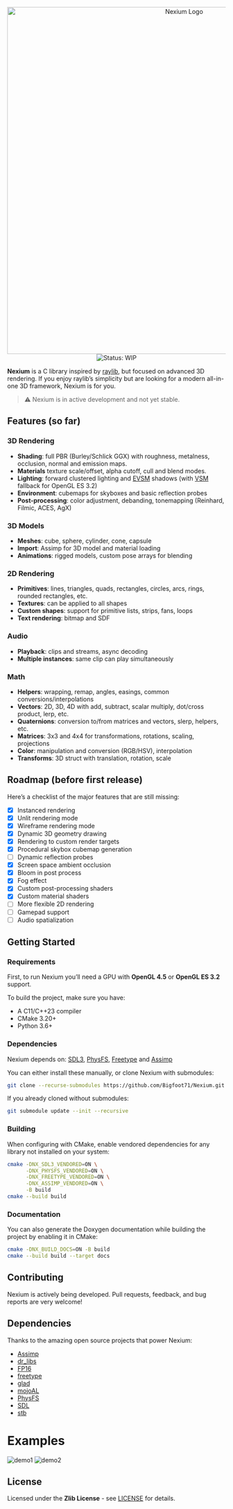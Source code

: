 <p align="center">
  <img src="media/logo.png" alt="Nexium Logo" width="800"/>
  <br>
  <img src="https://img.shields.io/badge/status-WIP-yellow" alt="Status: WIP"/>
</p>

**Nexium** is a C library inspired by [raylib](https://www.raylib.com/), but focused on advanced 3D rendering. If you enjoy raylib’s simplicity but are looking for a modern all-in-one 3D framework, Nexium is for you.

> ⚠️ Nexium is in active development and not yet stable.

## Features (so far)

### 3D Rendering

* **Shading**: full PBR (Burley/Schlick GGX) with roughness, metalness, occlusion, normal and emission maps.
* **Materials** texture scale/offset, alpha cutoff, cull and blend modes.
* **Lighting**: forward clustered lighting and [EVSM](https://martincap.io/projects/evsm/) shadows (with [VSM](https://pierremezieres.github.io/site-co-master/references/vsm_paper.pdf) fallback for OpenGL ES 3.2)
* **Environment**: cubemaps for skyboxes and basic reflection probes
* **Post-processing**: color adjustment, debanding, tonemapping (Reinhard, Filmic, ACES, AgX)

### 3D Models

* **Meshes**: cube, sphere, cylinder, cone, capsule
* **Import**: Assimp for 3D model and material loading
* **Animations**: rigged models, custom pose arrays for blending

### 2D Rendering

* **Primitives**: lines, triangles, quads, rectangles, circles, arcs, rings, rounded rectangles, etc.
* **Textures**: can be applied to all shapes
* **Custom shapes**: support for primitive lists, strips, fans, loops
* **Text rendering**: bitmap and SDF

### Audio

* **Playback**: clips and streams, async decoding
* **Multiple instances**: same clip can play simultaneously

### Math

* **Helpers**: wrapping, remap, angles, easings, common conversions/interpolations
* **Vectors**: 2D, 3D, 4D with add, subtract, scalar multiply, dot/cross product, lerp, etc.
* **Quaternions**: conversion to/from matrices and vectors, slerp, helpers, etc.
* **Matrices**: 3x3 and 4x4 for transformations, rotations, scaling, projections
* **Color**: manipulation and conversion (RGB/HSV), interpolation
* **Transforms**: 3D struct with translation, rotation, scale

## Roadmap (before first release)

Here’s a checklist of the major features that are still missing:

- [x] Instanced rendering
- [x] Unlit rendering mode
- [x] Wireframe rendering mode
- [X] Dynamic 3D geometry drawing
- [x] Rendering to custom render targets
- [x] Procedural skybox cubemap generation
- [ ] Dynamic reflection probes
- [x] Screen space ambient occlusion
- [x] Bloom in post process
- [x] Fog effect
- [x] Custom post-processing shaders
- [x] Custom material shaders
- [ ] More flexible 2D rendering
- [ ] Gamepad support
- [ ] Audio spatialization

## Getting Started

### Requirements
First, to run Nexium you’ll need a GPU with **OpenGL 4.5** or **OpenGL ES 3.2** support.

To build the project, make sure you have:
- A C11/C++23 compiler
- CMake 3.20+
- Python 3.6+

### Dependencies
Nexium depends on: [SDL3](https://github.com/libsdl-org/SDL), [PhysFS](https://github.com/icculus/physfs), [Freetype](https://github.com/freetype/freetype) and [Assimp](https://github.com/assimp/assimp)

You can either install these manually, or clone Nexium with submodules:
```bash
git clone --recurse-submodules https://github.com/Bigfoot71/Nexium.git
````

If you already cloned without submodules:

```bash
git submodule update --init --recursive
```

### Building

When configuring with CMake, enable vendored dependencies for any library not installed on your system:

```bash
cmake -DNX_SDL3_VENDORED=ON \
      -DNX_PHYSFS_VENDORED=ON \
      -DNX_FREETYPE_VENDORED=ON \
      -DNX_ASSIMP_VENDORED=ON \
      -B build
cmake --build build
```

### Documentation

You can also generate the Doxygen documentation while building the project by enabling it in CMake:
```bash
cmake -DNX_BUILD_DOCS=ON -B build
cmake --build build --target docs
```

## Contributing

Nexium is actively being developed. Pull requests, feedback, and bug reports are very welcome!

## Dependencies

Thanks to the amazing open source projects that power Nexium:
  - [Assimp](https://assimp.org/)
  - [dr_libs](https://github.com/mackron/dr_libs)
  - [FP16](https://github.com/Maratyszcza/FP16)
  - [freetype](https://freetype.org/)
  - [glad](https://gen.glad.sh/)
  - [mojoAL](https://icculus.org/mojoAL/)
  - [PhysFS](https://icculus.org/physfs/)
  - [SDL](https://www.libsdl.org/)
  - [stb](https://github.com/nothings/stb)

# Examples

![demo1](media/demo1.webp)
![demo2](media/demo2.webp)

## License

Licensed under the **Zlib License** - see [LICENSE](LICENSE) for details.
